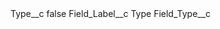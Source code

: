 <?xml version="1.0" encoding="UTF-8"?>
<CustomMetadata xmlns="http://soap.sforce.com/2006/04/metadata" xmlns:xsi="http://www.w3.org/2001/XMLSchema-instance" xmlns:xsd="http://www.w3.org/2001/XMLSchema">
    <label>Type__c</label>
    <protected>false</protected>
    <values>
        <field>Field_Label__c</field>
        <value xsi:type="xsd:string">Type</value>
    </values>
    <values>
        <field>Field_Type__c</field>
        <value xsi:nil="true"/>
    </values>
</CustomMetadata>

